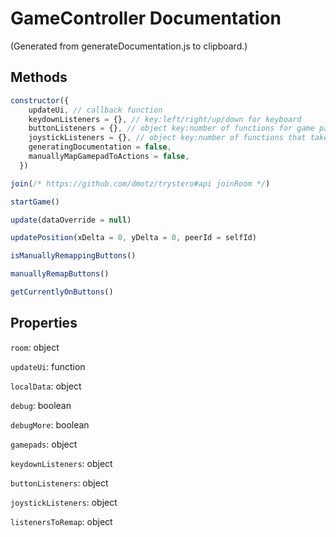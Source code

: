# GameController Documentation

(Generated from generateDocumentation.js to clipboard.)

## Methods

```js
constructor({
    updateUi, // callback function
    keydownListeners = {}, // key:left/right/up/down for keyboard
    buttonListeners = {}, // object key:number of functions for game pad buttons
    joystickListeners = {}, // object key:number of functions that take in a number
    generatingDocumentation = false,
    manuallyMapGamepadToActions = false,
  })
```

```js
join(/* https://github.com/dmotz/trystero#api joinRoom */)
```

```js
startGame()
```

```js
update(dataOverride = null)
```

```js
updatePosition(xDelta = 0, yDelta = 0, peerId = selfId)
```

```js
isManuallyRemappingButtons()
```

```js
manuallyRemapButtons()
```

```js
getCurrentlyOnButtons()
```

## Properties

`room`: object

`updateUi`: function

`localData`: object

`debug`: boolean

`debugMore`: boolean

`gamepads`: object

`keydownListeners`: object

`buttonListeners`: object

`joystickListeners`: object

`listenersToRemap`: object
